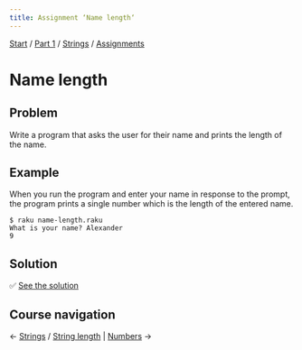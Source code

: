 ```yaml
---
title: Assignment ‘Name length‘
---
```


[Start](/raku-course) / [Part 1](/raku-course/part1) / [Strings](../..) / [Assignments](..)

# Name length

## Problem

Write a program that asks the user for their name and prints the length of the name.

## Example

When you run the program and enter your name in response to the prompt, the program prints a single number which is the length of the entered name.

    $ raku name-length.raku
    What is your name? Alexander
    9

## Solution

✅ [See the solution](solution)

## Course navigation

← [Strings](../..) / [String length](../../string-length) | [Numbers](../../../numbers) →
